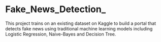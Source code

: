 # Fake_News_Detection_
This project trains on an existing dataset on Kaggle to build a portal that detects fake news using traditional machine learning models including Logistic Regression, Naive-Bayes and Decision Tree.
